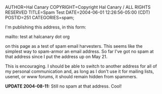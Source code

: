 AUTHOR=Hal Canary
COPYRIGHT=Copyright Hal Canary / ALL RIGHTS RESERVED
TITLE=Spam Test
DATE=2004-06-01 12:26:56-05:00 (CDT)
POSTID=251
CATEGORIES=spam;

I'm publishing this address, in this form:

mailto: test at halcanary dot org

on this page as a test of spam email harvesters. This seems like the simplest way to spam-armor an email address. So far I've got no spam at that address since I put the address up on May 21.

This is encouraging. I should be able to switch to another address for all of my personal communication and, as long as I don't use it for mailing lists, usenet, or www forums, it should remain hidden from spammers.

**UPDATE 2004-08-11:** Still no spam at that address. Cool!
